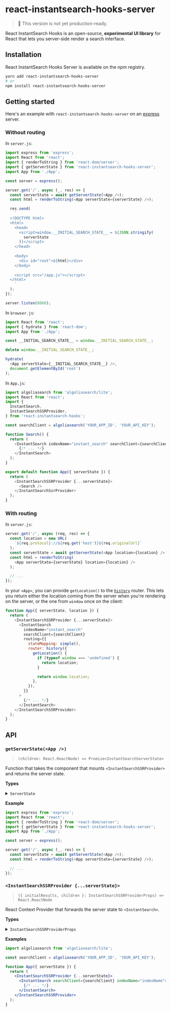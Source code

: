 # react-instantsearch-hooks-server

> 🚧 This version is not yet production-ready.

React InstantSearch Hooks is an open-source, **experimental UI library** for React that lets you server-side render a search interface.

## Installation

React InstantSearch Hooks Server is available on the npm registry.

```sh
yarn add react-instantsearch-hooks-server
# or
npm install react-instantsearch-hooks-server
```

## Getting started

Here's an example with `react-instantsearch-hooks-server` on an [express](https://github.com/expressjs/express) server.

### Without routing

In `server.js`:

```js
import express from 'express';
import React from 'react';
import { renderToString } from 'react-dom/server';
import { getServerState } from 'react-instantsearch-hooks-server';
import App from './App';

const server = express();

server.get('/', async (_, res) => {
  const serverState = await getServerState(<App />);
  const html = renderToString(<App serverState={serverState} />);

  res.send(
    `
  <!DOCTYPE html>
  <html>
    <head>
      <script>window.__INITIAL_SEARCH_STATE__ = ${JSON.stringify(
        serverState
      )}</script>
    </head>
    
    <body>
      <div id="root">${html}</div>
    </body>
    
    <script src="/app.js"></script>
  </html>
    `
  );
});

server.listen(8080);
```

In `browser.js`:

```js
import React from 'react';
import { hydrate } from 'react-dom';
import App from './App';

const __INITIAL_SEARCH_STATE__ = window.__INITIAL_SEARCH_STATE__;

delete window.__INITIAL_SEARCH_STATE__;

hydrate(
  <App serverState={__INITIAL_SEARCH_STATE__} />,
  document.getElementById('root')
);
```

In `App.js`:

```js
import algoliasearch from 'algoliasearch/lite';
import React from 'react';
import {
  InstantSearch,
  InstantSearchSSRProvider,
} from 'react-instantsearch-hooks';

const searchClient = algoliasearch('YOUR_APP_ID', 'YOUR_API_KEY');

function Search() {
  return (
    <InstantSearch indexName="instant_search" searchClient={searchClient}>
      {/* ... */}
    </InstantSearch>
  );
}

export default function App({ serverState }) {
  return (
    <InstantSearchSSRProvider {...serverState}>
      <Search />
    </InstantSearchSsrProvider>
  );
}
```

### With routing

In `server.js`:

```js
server.get('/', async (req, res) => {
  const location = new URL(
    `${req.protocol}://${req.get('host')}${req.originalUrl}`
  );
  const serverState = await getServerState(<App location={location} />);
  const html = renderToString(
    <App serverState={serverState} location={location} />
  );

  // ...
});
```

In your `<App>`, you can provide `getLocation()` to the [`history`](https://www.algolia.com/doc/api-reference/widgets/history-router/js/) router. This lets you return either the location coming from the server when you're rendering on the server, or the one from `window` once on the client:

```js
function App({ serverState, location }) {
  return (
    <InstantSearchSSRProvider {...serverState}>
      <InstantSearch
        indexName="instant_search"
        searchClient={searchClient}
        routing={{
          stateMapping: simple(),
          router: history({
            getLocation() {
              if (typeof window === 'undefined') {
                return location;
              }

              return window.location;
            },
          }),
        }}
      >
        {/* ... */}
      </InstantSearch>
    </InstantSearchSSRProvider>
  );
}
```

## API

### `getServerState(<App />)`

> `(children: React.ReactNode) => Promise<InstantSearchServerState>`

Function that takes the component that mounts `<InstantSearchSSRProvider>` and returns the server state.

**Types**

<details>
<summary><code>ServerState</code></summary>

```ts
import type {
  PlainSearchParameters,
  SearchResults,
} from 'algoliasearch-helper';

type InitialResult = {
  state: PlainSearchParameters;
  results: SearchResults['_rawResults'];
};

type InitialResults = Record<string, InitialResult>;

type InstantSearchServerState = {
  initialResults: InitialResults;
};
```

</details>

**Example**

```js
import express from 'express';
import React from 'react';
import { renderToString } from 'react-dom/server';
import { getServerState } from 'react-instantsearch-hooks-server';
import App from './App';

const server = express();

server.get('/', async (_, res) => {
  const serverState = await getServerState(<App />);
  const html = renderToString(<App serverState={serverState} />);

  // ...
});
```

### `<InstantSearchSSRProvider {...serverState}>`

> `({ initialResults, children }: InstantSearchSSRProviderProps) => React.ReactNode`

React Context Provider that forwards the server state to `<InstantSearch>`.

**Types**

<details>
<summary><code>InstantSearchSSRProviderProps</code></summary>

```ts
type InstantSearchSSRProviderProps = Partial<InstantSearchServerState> & {
  children?: ReactNode;
};
```

</details>

**Examples**

```jsx
import algoliasearch from 'algoliasearch/lite';

const searchClient = algoliasearch('YOUR_APP_ID', 'YOUR_API_KEY');

function App({ serverState }) {
  return (
    <InstantSearchSSRProvider {...serverState}>
      <InstantSearch searchClient={searchClient} indexName="indexName">
        {/* ... */}
      </InstantSearch>
    </InstantSearchSSRProvider>
  );
}
```
